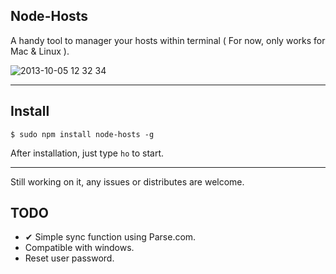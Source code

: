 ## Node-Hosts

A handy tool to manager your hosts within terminal ( For now, only works for Mac & Linux ).

![2013-10-05 12 32 34](https://f.cloud.github.com/assets/499870/1270963/c98642c6-2d12-11e3-88d0-b149e84efed7.png)

-------

## Install

```
$ sudo npm install node-hosts -g
```

After installation, just type `ho` to start.

----------

Still working on it, any issues or distributes are welcome.

## TODO

- ✔ Simple sync function using Parse.com.
- Compatible with windows.
- Reset user password.
